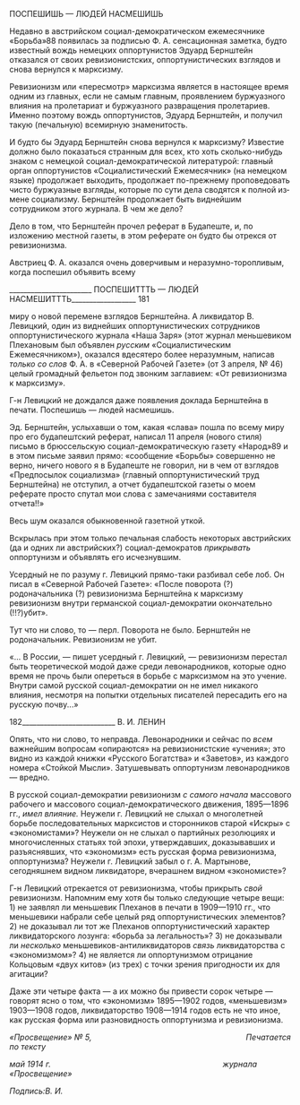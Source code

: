 ПОСПЕШИШЬ — ЛЮДЕЙ НАСМЕШИШЬ

Недавно в австрийском социал-демократическом ежемесячнике «Борьба»88 появи­лась за подписью Ф. А. сенсационная заметка, будто известный вождь немецких оппор­тунистов Эдуард Бернштейн отказался от своих ревизионистских, оппортунистических взглядов и снова вернулся к марксизму.

Ревизионизм или «пересмотр» марксизма является в настоящее время одним из главных, если не самым главным, проявлением буржуазного влияния на пролетариат и буржуазного развращения пролетариев. Именно поэтому вождь оппортунистов, Эдуард Бернштейн, и получил такую (печальную) всемирную знаменитость.

И будто бы Эдуард Бернштейн снова вернулся к марксизму? Известие должно было показаться странным для всех, кто хоть сколько-нибудь знаком с немецкой социал-демократической литературой: главный орган оппортунистов «Социалистический Ежемесячник» (на немецком языке) продолжает выходить, продолжает по-прежнему проповедовать чисто буржуазные взгляды, которые по сути дела сводятся к полной из­мене социализму. Бернштейн продолжает быть виднейшим сотрудником этого журна­ла. В чем же дело?

Дело в том, что Бернштейн прочел реферат в Будапеште, и, по изложению местной газеты, в этом реферате он будто бы отрекся от ревизионизма.

Австриец Ф. А. оказался очень доверчивым и неразумно-торопливым, когда поспе­шил объявить всему

  

_______________________ ПОСПЕШИТТТЬ — ЛЮДЕЙ НАСМЕШИТТТЬ__________________ 181

миру о новой перемене взглядов Бернштейна. А ликвидатор В. Левицкий, один из вид­нейших оппортунистических сотрудников оппортунистического журнала «Наша Заря» (этот журнал меньшевиком Плехановым был объявлен _русским_ «Социалистическим Ежемесячником»), оказался вдесятеро более неразумным, написав _только со слов_ Ф. А. в «Северной Рабочей Газете» (от 3 апреля, № 46) целый громадный фельетон под звон­ким заглавием: «От ревизионизма к марксизму».

Г-н Левицкий не дождался даже появления доклада Бернштейна в печати. Поспе­шишь — людей насмешишь.

Эд. Бернштейн, услыхавши о том, какая «слава» пошла по всему миру про его буда­пештский реферат, написал 11 апреля (нового стиля) письмо в брюссельскую социал-демократическую газету «Народ»89 и в этом письме заявил прямо: «сообщение «Борь­бы» совершенно не верно, ничего нового я в Будапеште не говорил, ни в чем от взгля­дов «Предпосылок социализма» (главный оппортунистический труд Бернштейна) не отступил, а отчет будапештской газеты о моем реферате просто спутал мои слова с за­мечаниями составителя отчета!!»

Весь шум оказался обыкновенной газетной уткой.

Вскрылась при этом только печальная слабость некоторых австрийских (да и одних ли австрийских?) социал-демократов _прикрывать_ оппортунизм и объявлять его исчез­нувшим.

Усердный не по разуму г. Левицкий прямо-таки разбивал себе лоб. Он писал в «Се­верной Рабочей Газете»: «После поворота (?) родоначальника (?) ревизионизма Берн­штейна к марксизму ревизионизм внутри германской социал-демократии окончательно (!!?)убит».

Тут что ни слово, то — перл. Поворота не было. Бернштейн не родоначальник. Реви­зионизм не убит.

«... В России, — пишет усердный г. Левицкий, — ревизионизм перестал быть теоретической модой даже среди левонародников, которые одно время не прочь были опереться в борьбе с марксизмом на это учение. Внутри самой русской социал-демократии он не имел никакого влияния, несмотря на попытки отдельных писателей пересадить его на русскую почву...»

  

182__________________________ В. И. ЛЕНИН

Опять, что ни слово, то неправда. Левонародники и сейчас по _всем_ важнейшим во­просам «опираются» на ревизионистские «учения»; это видно из каждой книжки «Рус­ского Богатства» и «Заветов», из каждого номера «Стойкой Мысли». Затушевывать оп­портунизм левонародников — вредно.

В русской социал-демократии ревизионизм _с самого начала_ массового рабочего и массового социал-демократического движения, 1895—1896 гг., _имел влияние._ Неужели г. Левицкий не слыхал о многолетней борьбе последовательных марксистов и сторон­ников старой «Искры» с «экономистами»? Неужели он не слыхал о партийных резолю­циях и многочисленных статьях той эпохи, утверждавших, доказывавших и разъясняв­ших, что «экономизм» есть русская форма ревизионизма, оппортунизма? Неужели г. Левицкий забыл о г. А. Мартынове, сегодняшнем видном ликвидаторе, вчерашнем вид­ном «экономисте»?

Г-н Левицкий отрекается от ревизионизма, чтобы прикрыть _свой_ ревизионизм. На­помним ему хотя бы только следующие четыре вещи: 1) не заявлял ли меньшевик Пле­ханов в печати в 1909—1910 гг., что меньшевики набрали себе целый ряд оппортуни­стических элементов? 2) не доказывал ли тот же Плеханов оппортунистический харак­тер ликвидаторского лозунга: «борьба за легальность»? 3) не доказывали ли _несколько_ меньшевиков-антиликвидаторов _связь_ ликвидаторства с «экономизмом»? 4) не является ли оппортунизмом отрицание Кольцовым «двух китов» (из трех) с точки зрения при­годности их для агитации?

Даже эти четыре факта — а их можно бы привести сорок четыре — говорят ясно о том, что «экономизм» 1895—1902 годов, «меньшевизм» 1903—1908 годов, ликвида­торство 1908—1914 годов есть не что иное, как русская форма или разновидность оп­портунизма и ревизионизма.

_«Просвещение» № 5,                                                                      Печатается по тексту_

_май 1914 г.                                                                              журнала «Просвещение»_

_Подпись:В. И._